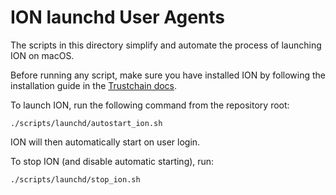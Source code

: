# ION launchd User Agents

The scripts in this directory simplify and automate the process of launching ION on macOS.

Before running any script, make sure you have installed ION by following the installation guide in the [Trustchain docs](https://alan-turing-institute.github.io/trustchain/ion/).

To launch ION, run the following command from the repository root:
```
./scripts/launchd/autostart_ion.sh
```
ION will then automatically start on user login.

To stop ION (and disable automatic starting), run:
```
./scripts/launchd/stop_ion.sh
```
